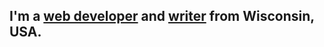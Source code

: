 ## I'm a [web developer](https://www.davidporkka.com/projects) and [writer](https://www.davidporkka.com/posts) from Wisconsin, USA. 
